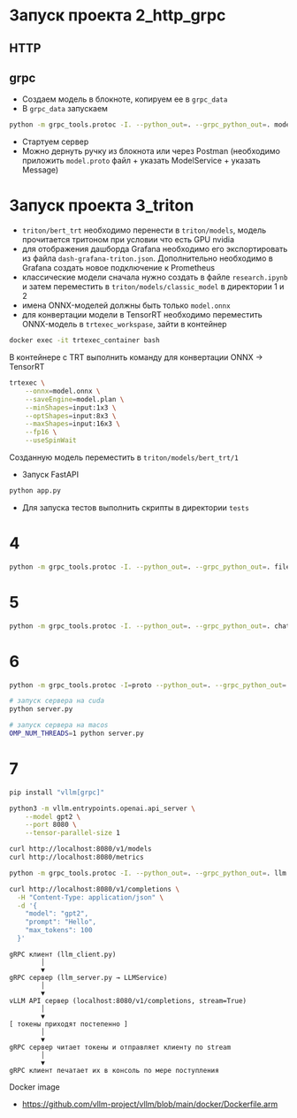 # Запуск проекта 2_http_grpc
## HTTP

## grpc
- Создаем модель в блокноте, копируем ее в `grpc_data`
- В `grpc_data` запускаем
```bash
python -m grpc_tools.protoc -I. --python_out=. --grpc_python_out=. model.proto
```
- Стартуем сервер
- Можно дернуть ручку из блокнота или через Postman (необходимо приложить `model.proto` файл + указать ModelService + указать Message)

# Запуск проекта 3_triton
- `triton/bert_trt` необходимо перенести в `triton/models`, модель прочитается тритоном при условии что есть GPU nvidia
- для отображения дашборда Grafana необходимо его экспортировать из файла `dash-grafana-triton.json`. Дополнительно необходимо в Grafana создать новое подключение к Prometheus
- классические модели сначала нужно создать в файле `research.ipynb` и затем переместить в `triton/models/classic_model` в директории 1 и 2
- имена ONNX-моделей должны быть только `model.onnx`
- для конвертации модели в TensorRT необходимо переместить ONNX-модель в `trtexec_workspase`, зайти в контейнер 
```bash
docker exec -it trtexec_container bash
```
В контейнере с TRT выполнить команду для конвертации ONNX -> TensorRT
```bash
trtexec \
    --onnx=model.onnx \
    --saveEngine=model.plan \
    --minShapes=input:1x3 \
    --optShapes=input:8x3 \
    --maxShapes=input:16x3 \
    --fp16 \
    --useSpinWait
```
Созданную модель переместить в `triton/models/bert_trt/1`
- Запуск FastAPI
```bash
python app.py
```
- Для запуска тестов выполнить скрипты в директории `tests`

# 4
```bash
python -m grpc_tools.protoc -I. --python_out=. --grpc_python_out=. file_streamer.proto
```

# 5
```bash
python -m grpc_tools.protoc -I. --python_out=. --grpc_python_out=. chat.proto
```

# 6
```bash
python -m grpc_tools.protoc -I=proto --python_out=. --grpc_python_out=. proto/chat.proto

# запуск сервера на cuda
python server.py

# запуск сервера на macos
OMP_NUM_THREADS=1 python server.py
```

# 7
```bash
pip install "vllm[grpc]"

python3 -m vllm.entrypoints.openai.api_server \
    --model gpt2 \
    --port 8080 \
    --tensor-parallel-size 1

curl http://localhost:8080/v1/models
curl http://localhost:8080/metrics

python -m grpc_tools.protoc -I. --python_out=. --grpc_python_out=. llm.proto

curl http://localhost:8080/v1/completions \
  -H "Content-Type: application/json" \
  -d '{
    "model": "gpt2",
    "prompt": "Hello",
    "max_tokens": 100
  }'
```
```
gRPC клиент (llm_client.py)
        │
        ▼
gRPC сервер (llm_server.py → LLMService)
        │
        ▼
vLLM API сервер (localhost:8080/v1/completions, stream=True)
        │
        ▼
[ токены приходят постепенно ]
        │
        ▼
gRPC сервер читает токены и отправляет клиенту по stream
        │
        ▼
gRPC клиент печатает их в консоль по мере поступления
```

Docker image
- https://github.com/vllm-project/vllm/blob/main/docker/Dockerfile.arm